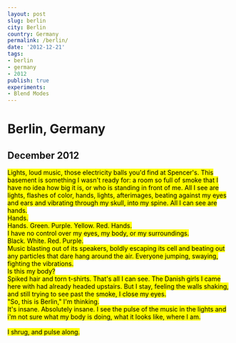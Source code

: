 ```yaml
---
layout: post
slug: berlin
city: Berlin
country: Germany
permalink: /berlin/
date: '2012-12-21'
tags:
- berlin
- germany
- 2012
publish: true
experiments:
- Blend Modes
---
```


<h1 class="location">Berlin, Germany</h1>
<h2 class="date">December 2012</h2>

<p class="poem">
<mark>Lights, loud music, those electricity balls you'd find at Spencer's. This basement is something I wasn't ready for: a room so full of smoke that I have no idea how big it is, or who is standing in front of me. All I see are lights, flashes of color, hands, lights, afterimages, beating against my eyes and ears and vibrating through my skull, into my spine. All I can see are hands.
<br>
Hands.
<br>
Hands. Green. Purple. Yellow. Red. Hands.
<br>
I have no control over my eyes, my body, or my surroundings.
<br>
Black. White. Red. Purple.
<br>
Music blasting out of its speakers, boldly escaping its cell and beating out any particles that dare hang around the air. Everyone jumping, swaying, fighting the vibrations.
<br>
Is this my body?
<br>
Spiked hair and torn t-shirts. That's all I can see. The Danish girls I came here with had already headed upstairs. But I stay, feeling the walls shaking, and still trying to see past the smoke, I close my eyes.
<br>
"So, this is Berlin," I'm thinking.
<br>
It's insane. Absolutely insane. I see the pulse of the music in the lights and i'm not sure what my body is doing, what it looks like, where I am.
<br>
<br>
I shrug, and pulse along.</mark>
</p>
